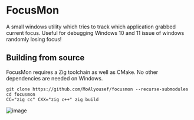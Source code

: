 # FocusMon

A small windows utility which tries to track which application grabbed current focus.
Useful for debugging Windows 10 and 11 issue of windows randomly losing focus!

## Building from source
FocusMon requires a Zig toolchain as well as CMake. No other dependencies are needed on Windows.
```
git clone https://github.com/MoAlyousef/focusmon --recurse-submodules
cd focusmon
CC="zig cc" CXX="zig c++" zig build
```

![image](https://user-images.githubusercontent.com/37966791/215907392-9de27f5b-ca48-4a9b-868f-bd7e09058437.png)